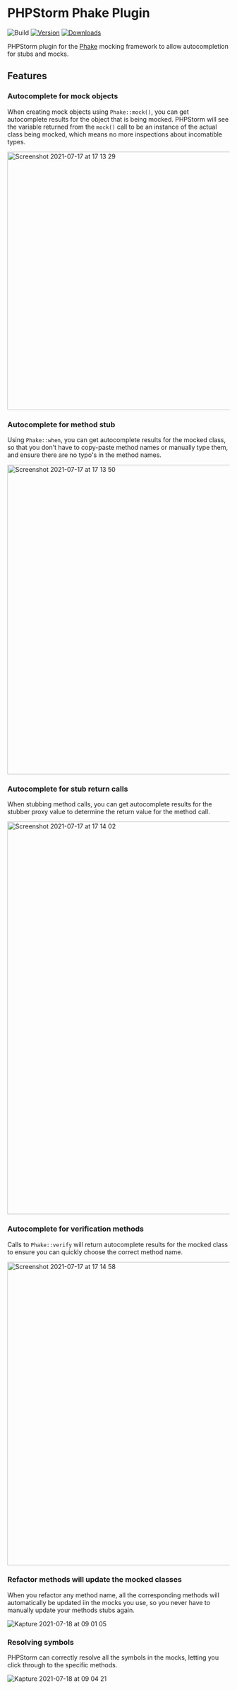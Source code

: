 # PHPStorm Phake Plugin

![Build](https://github.com/SolidWorx/idea-php-phake-plugin/workflows/Build/badge.svg)
[![Version](https://img.shields.io/jetbrains/plugin/v/PLUGIN_ID.svg)](https://plugins.jetbrains.com/plugin/PLUGIN_ID)
[![Downloads](https://img.shields.io/jetbrains/plugin/d/PLUGIN_ID.svg)](https://plugins.jetbrains.com/plugin/PLUGIN_ID)

PHPStorm plugin for the [Phake](https://github.com/phake/phake) mocking framework to allow autocompletion for stubs and mocks.

## Features

### Autocomplete for mock objects

When creating mock objects using `Phake::mock()`, you can get autocomplete results for the object that is being mocked.
PHPStorm will see the variable returned from the `mock()` call to be an instance of the actual class being mocked, which means no more inspections about incomatible types.

<img width="584" alt="Screenshot 2021-07-17 at 17 13 29" src="https://user-images.githubusercontent.com/144858/126041511-ae2cf121-5c45-4001-8ba1-2d3817e897fc.png">

### Autocomplete for method stub

Using `Phake::when`, you can get autocomplete results for the mocked class, so that you don't have to copy-paste method names or manually type them, and ensure there are no typo's in the method names.

<img width="700" alt="Screenshot 2021-07-17 at 17 13 50" src="https://user-images.githubusercontent.com/144858/126041607-48ed9e31-e2a3-4fe6-8edb-e6f94da5c1a8.png">

### Autocomplete for stub return calls

When stubbing method calls, you can get autocomplete results for the stubber proxy value to determine the return value for the method call.

<img width="888" alt="Screenshot 2021-07-17 at 17 14 02" src="https://user-images.githubusercontent.com/144858/126041643-3053fc7f-c12f-4f10-a3f8-89d078c6352e.png">

### Autocomplete for verification methods

Calls to `Phake::verify` will return autocomplete results for the mocked class to ensure you can quickly choose the correct method name.

<img width="686" alt="Screenshot 2021-07-17 at 17 14 58" src="https://user-images.githubusercontent.com/144858/126041691-f165bd68-ebda-4ef4-9885-6b9112b07b14.png">

### Refactor methods will update the mocked classes

When you refactor any method name, all the corresponding methods will automatically be updated iin the mocks you use, so you never have to manually update your methods stubs again.

![Kapture 2021-07-18 at 09 01 05](https://user-images.githubusercontent.com/144858/126058620-cd09f42a-5a98-4f2a-953b-59c3c8217cef.gif)

### Resolving symbols

PHPStorm can correctly resolve all the symbols in the mocks, letting you  click through to the specific methods.

![Kapture 2021-07-18 at 09 04 21](https://user-images.githubusercontent.com/144858/126058711-fa6b3646-1b5c-4488-b4d6-ddb2d2ab9f3d.gif)

